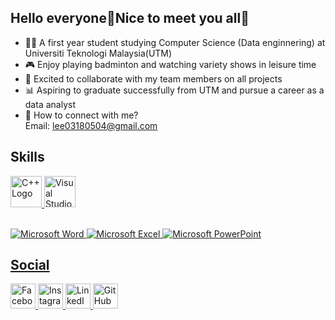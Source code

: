 ## Hello everyone🤗Nice to meet you all🙌

- 👩‍💻 A first year student studying Computer Science (Data enginnering) at Universiti Teknologi Malaysia(UTM)
- 🎮 Enjoy playing badminton and watching variety shows in leisure time
- 👯 Excited to collaborate with my team members on all projects
- 📊 Aspiring to graduate successfully from UTM and pursue a career as a data analyst
- 🔗 How to connect with me? <br>
  Email: lee03180504@gmail.com
 

## Skills
<a href="https://en.wikipedia.org/wiki/C%2B%2B" target="_blank">
    <img src="https://upload.wikimedia.org/wikipedia/commons/1/18/ISO_C%2B%2B_Logo.svg" alt="C++ Logo" width="50">
</a>
<a href="https://code.visualstudio.com/" target="_blank">
    <img src="https://upload.wikimedia.org/wikipedia/commons/9/9a/Visual_Studio_Code_1.35_icon.svg" alt="Visual Studio Code Logo" width="50">
<br>
<br>
 
![Microsoft Word](https://img.shields.io/badge/Microsoft%20Word-2B579A?style=flat-square&logo=microsoft-word&logoColor=white)
![Microsoft Excel](https://img.shields.io/badge/Microsoft%20Excel-217346?style=flat-square&logo=microsoft-excel&logoColor=white)
![Microsoft PowerPoint](https://img.shields.io/badge/Microsoft%20PowerPoint-B7472A?style=flat-square&logo=microsoft-powerpoint&logoColor=white)


## Social
<a href="https://www.facebook.com/jia.yee.92123?mibextid=JRoKGi" target="_blank">
    <img src="https://upload.wikimedia.org/wikipedia/commons/5/51/Facebook_f_logo_%282019%29.svg" alt="Facebook" width="40">
</a>
<a href="https://www.instagram.com/yee0201jia/profilecard/?igsh=bXZzdGVsazk3cWNl" target="_blank">
    <img src="https://upload.wikimedia.org/wikipedia/commons/a/a5/Instagram_icon.png" alt="Instagram" width="40">
</a>
<a href="www.linkedin.com/in/lee-jia-yee-19859b33a" target="_blank">
    <img src="https://upload.wikimedia.org/wikipedia/commons/e/e9/Linkedin_icon.svg" alt="LinkedIn" width="40">
</a>
<a href="https://github.com/JiaYee201" target="_blank">
    <img src="https://upload.wikimedia.org/wikipedia/commons/9/91/Octicons-mark-github.svg" alt="GitHub" width="40">
</a>



